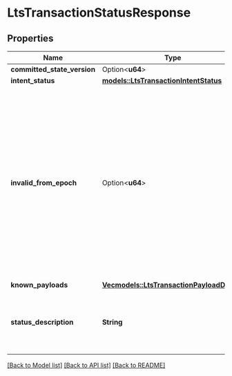 # LtsTransactionStatusResponse

## Properties

Name | Type | Description | Notes
------------ | ------------- | ------------- | -------------
**committed_state_version** | Option<**u64**> |  | [optional]
**intent_status** | [**models::LtsTransactionIntentStatus**](LtsTransactionIntentStatus.md) |  | 
**invalid_from_epoch** | Option<**u64**> | An integer between `0` and `10^10`, marking the epoch from which the transaction will no longer be valid, and be permanently rejected. Only present if the intent status is InMempool or Unknown and we know about a payload.  | [optional]
**known_payloads** | [**Vec<models::LtsTransactionPayloadDetails>**](LtsTransactionPayloadDetails.md) |  | 
**status_description** | **String** | An explanation as to why the intent status is resolved as it is.  | 

[[Back to Model list]](../README.md#documentation-for-models) [[Back to API list]](../README.md#documentation-for-api-endpoints) [[Back to README]](../README.md)



